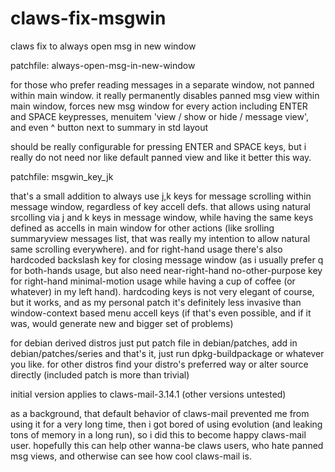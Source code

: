 # claws-fix-msgwin
claws fix to always open msg in new window

patchfile:
always-open-msg-in-new-window

for those who prefer reading messages in a separate window, not panned
within main window.
it really permanently disables panned msg view within main window,
forces new msg window for every action including ENTER and SPACE keypresses,
menuitem 'view / show or hide / message view', and even ^ button next to
summary in std layout

should be really configurable for pressing ENTER and SPACE keys,
but i really do not need nor like default panned view and like it better
this way.

patchfile:
msgwin_key_jk

that's a small addition to always use j,k keys for message scrolling
within message window, regardless of key accell defs. that allows using
natural srcolling via j and k keys in message window, while having the
same keys defined as accells in main window for other actions (like
srolling summaryview messages list, that was really my intention
to allow natural same scrolling everywhere).
and for right-hand usage there's also hardcoded backslash key for closing
message window (as i usually prefer q for both-hands usage, but also need
near-right-hand no-other-purpose key for right-hand minimal-motion usage
while having a cup of coffee (or whatever) in my left hand).
hardcoding keys is not very elegant of course, but it works, and as my
personal patch it's definitely less invasive than window-context based
menu accell keys (if that's even possible, and if it was, would generate
new and bigger set of problems)


for debian derived distros just put patch file in debian/patches,
add in debian/patches/series and that's it, just run dpkg-buildpackage
or whatever you like.
for other distros find your distro's preferred way or alter source directly
(included patch is more than trivial)

initial version applies to claws-mail-3.14.1 (other versions untested)


as a background, that default behavior of claws-mail prevented me from using it
for a very long time, then i got bored of using evolution (and leaking tons
of memory in a long run), so i did this to become happy claws-mail user.
hopefully this can help other wanna-be claws users, who hate panned msg views, and otherwise can see how cool claws-mail is.


